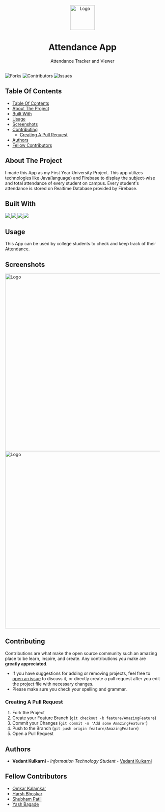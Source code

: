 <br/>
<p align="center">
  <a href="https://github.com/ShaanCoding/ReadME-Generator">
    <img src="https://user-images.githubusercontent.com/24658039/135263110-be4ed84d-0086-4937-b90f-10860624c0dd.png" alt="Logo" width="80" height="80">
  </a>

  <h1 align="center">Attendance App</h1>

  <p align="center">
    Attendance Tracker and Viewer
    <br/>
    <br/>   
  </p>
</p>


![Forks](https://img.shields.io/github/forks/vedantkulkarni/PBL-Attendance)   ![Contributors](https://img.shields.io/badge/Contributors-4-green)  ![Issues](https://img.shields.io/github/issues/vedantkulkarni/PBL-Attendance) 

## Table Of Contents

- [Table Of Contents](#table-of-contents)
- [About The Project](#about-the-project)
- [Built With](#built-with)
- [Usage](#usage)
- [Screenshots](#screenshots)
- [Contributing](#contributing)
  - [Creating A Pull Request](#creating-a-pull-request)
- [Authors](#authors)
- [Fellow Contributors](#fellow-contributors)
  

  


## About The Project

<!-- ![Screen Shot](images/screenshot.png) -->



I made this App as my First Year University Project. This app utilizes technologies like Java(language) and Firebase to display the subject-wise and total attendance of every student on campus. Every student's attendance is stored on Realtime Database provided by Firebase.




## Built With

<p align="left">
<a href="https://www.java.com" target="_blank"> <img src="https://img.icons8.com/color/48/000000/java-coffee-cup-logo.png"/> </a>
<a href="https://git-scm.com/" target="_blank"> <img src="https://img.icons8.com/color/48/000000/git.png"/> </a> 
<a href="https://firebase.google.com/" target="_blank"> <img src="https://img.icons8.com/color/48/000000/firebase.png"/> </a> 
<a href="https://developer.android.com/studio" target="_blank"> <img src="https://img.icons8.com/color/48/000000/android-studio--v2.png"/> </a> 
</p>




## Usage

This App can be used by college students to check and keep track of their Attendance.

## Screenshots

<img src="https://user-images.githubusercontent.com/24658039/135245219-605ae22d-430a-4ebd-8964-e34159945e72.PNG" align="center" alt="Logo" width="1200" height="575">
<br/>
<img src="https://user-images.githubusercontent.com/24658039/135245231-f8b15fdf-7376-400f-8583-512ca14a8bc5.PNG" align="center" alt="Logo" width="1200" height="575">


## Contributing

Contributions are what make the open source community such an amazing place to be learn, inspire, and create. Any contributions you make are **greatly appreciated**.
* If you have suggestions for adding or removing projects, feel free to [open an issue](https://github.com/ShaanCoding/ReadME-Generator/issues/new) to discuss it, or directly create a pull request after you edit the project file with necessary changes.
* Please make sure you check your spelling and grammar.



### Creating A Pull Request

1. Fork the Project
2. Create your Feature Branch (`git checkout -b feature/AmazingFeature`)
3. Commit your Changes (`git commit -m 'Add some AmazingFeature'`)
4. Push to the Branch (`git push origin feature/AmazingFeature`)
5. Open a Pull Request



## Authors

* **Vedant Kulkarni** - *Information Technology Student* - [Vedant Kulkarni](https://github.com/vedantkulkarni) 

## Fellow Contributors

* [Omkar Kalamkar](https://github.com/omkarkalamkar)
* [Harsh Bhoskar](https://github.com/harshbhoskar)
* [Shubham Patil](https://github.com/shubham01patil)
* [Yash Bagade](https://github.com/yashbagade14)
